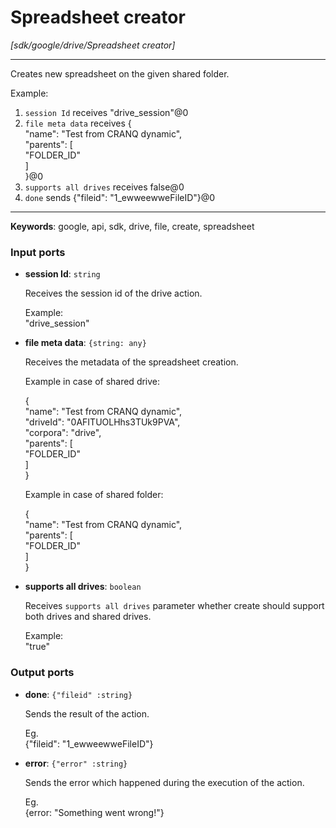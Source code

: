 # Spreadsheet creator

_[sdk/google/drive/Spreadsheet creator]_

---

Creates new spreadsheet on the given shared folder.  
  
Example:  
1. `session Id` receives "drive_session"@0   
2. `file meta data` receives  {  
  "name": "Test from CRANQ dynamic",  
  "parents": [  
    "FOLDER_ID"  
  ]  
}@0  
3. `supports all drives` receives false@0  
4. `done` sends {"fileid": "1_ewweewweFileID"}@0   

---

__Keywords__: google, api, sdk, drive, file, create, spreadsheet

### Input ports

* __session Id__: ` string `


    Receives the session id of the drive action.  
      
    Example:   
    "drive_session"  


* __file meta data__: ` {string: any} `


    Receives the metadata of the spreadsheet creation.  
      
    Example in case of shared drive:  
      
    {  
      "name": "Test from CRANQ dynamic",  
      "driveId": "0AFITUOLHhs3TUk9PVA",  
      "corpora": "drive",  
      "parents": [  
        "FOLDER_ID"  
      ]  
    }  
      
      
    Example in case of shared folder:  
      
    {  
      "name": "Test from CRANQ dynamic",  
      "parents": [  
        "FOLDER_ID"  
      ]  
    }  


* __supports all drives__: ` boolean `


    Receives `supports all drives` parameter whether create should support both drives and shared drives.  
      
    Example:   
    "true"  

### Output ports

* __done__: ` {"fileid" :string} `


    Sends the result of the action.  
      
    Eg.  
    {"fileid": "1_ewweewweFileID"}  


* __error__: ` {"error" :string} `


    Sends the error which happened during the execution of the action.  
      
    Eg.  
    {error: "Something went wrong!"}  

